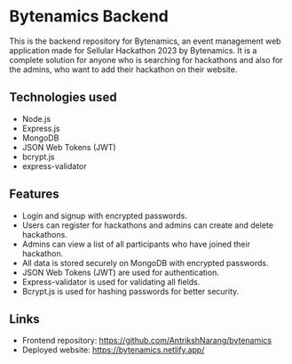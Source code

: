 # Bytenamics Backend

This is the backend repository for Bytenamics, an event management web application made for Sellular Hackathon 2023 by Bytenamics. It is a complete solution for anyone who is searching for hackathons and also for the admins, who want to add their hackathon on their website.

## Technologies used

- Node.js
- Express.js
- MongoDB
- JSON Web Tokens (JWT)
- bcrypt.js
- express-validator

## Features

- Login and signup with encrypted passwords.
- Users can register for hackathons and admins can create and delete hackathons.
- Admins can view a list of all participants who have joined their hackathon.
- All data is stored securely on MongoDB with encrypted passwords.
- JSON Web Tokens (JWT) are used for authentication.
- Express-validator is used for validating all fields.
- Bcrypt.js is used for hashing passwords for better security.

## Links

- Frontend repository: https://github.com/AntrikshNarang/bytenamics
- Deployed website: https://bytenamics.netlify.app/

